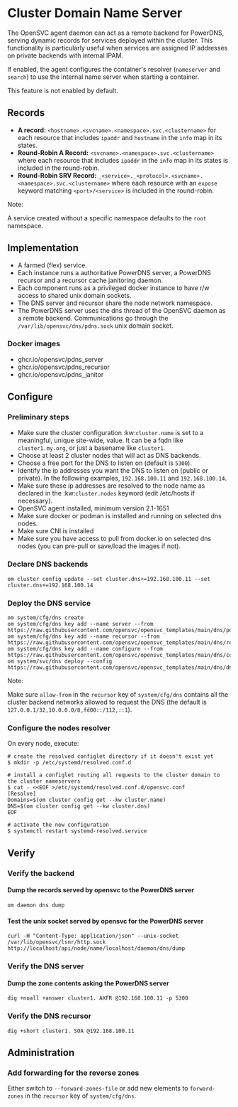 # Cluster Domain Name Server

The OpenSVC agent daemon can act as a remote backend for PowerDNS, serving dynamic records for services deployed within the cluster. This functionality is particularly useful when services are assigned IP addresses on private backends with internal IPAM.

If enabled, the agent configures the container's resolver (`nameserver` and `search`) to use the internal name server when starting a container.

This feature is not enabled by default.

## Records

* **A record:** `<hostname>.<svcname>.<namespace>.svc.<clustername>` for each resource that includes `ipaddr` and `hostname` in the `info` map in its states.
* **Round-Robin A Record:** `<svcname>.<namespace>.svc.<clustername>` where each resource that includes `ipaddr` in the `info` map in its states is included in the round-robin.
* **Round-Robin SRV Record:** `_<service>._<protocol>.<svcname>.<namespace>.svc.<clustername>` where each resource with an `expose` keyword matching `<port>/<service>` is included in the round-robin.

<div class="warning">

Note:

A service created without a specific namespace defaults to the `root` namespace.

</div>

## Implementation

* A farmed (flex) service.
* Each instance runs a authoritative PowerDNS server, a PowerDNS recursor and a recursor cache janitoring daemon.
* Each component runs as a privileged docker instance to have r/w access to shared unix domain sockets.
* The DNS server and recursor share the node network namespace.
* The PowerDNS server uses the dns thread of the OpenSVC daemon as a remote backend. Communications go through the `/var/lib/opensvc/dns/pdns.sock` unix domain socket.

### Docker images

* ghcr.io/opensvc/pdns_server
* ghcr.io/opensvc/pdns_recursor
* ghcr.io/opensvc/pdns_janitor

## Configure

### Preliminary steps

* Make sure the cluster configuration :kw:`cluster.name` is set to a meaningful, unique site-wide, value. It can be a fqdn like `cluster1.my.org`, or just a basename like `cluster1`.
* Choose at least 2 cluster nodes that will act as DNS backends.
* Choose a free port for the DNS to listen on (default is `5300`).
* Identify the ip addresses you want the DNS to listen on (public or private). In the following examples, `192.168.100.11` and `192.168.100.14`.
* Make sure these ip addresses are resolved to the node name as declared in the :kw:`cluster.nodes` keyword (edit /etc/hosts if necessary).
* OpenSVC agent installed, minimum version 2.1-1651
* Make sure docker or podman is installed and running on selected dns nodes.
* Make sure CNI is installed
* Make sure you have access to pull from docker.io on selected dns nodes (you can pre-pull or save/load the images if not).

### Declare DNS backends

    om cluster config update --set cluster.dns+=192.168.100.11 --set cluster.dns+=192.168.100.14

### Deploy the DNS service

    om system/cfg/dns create
    om system/cfg/dns key add --name server --from https://raw.githubusercontent.com/opensvc/opensvc_templates/main/dns/pdns.conf.template
    om system/cfg/dns key add --name recursor --from https://raw.githubusercontent.com/opensvc/opensvc_templates/main/dns/recursor.conf.template
    om system/cfg/dns key add --name configure --from https://raw.githubusercontent.com/opensvc/opensvc_templates/main/dns/configure
    om system/svc/dns deploy --config https://raw.githubusercontent.com/opensvc/opensvc_templates/main/dns/dns.conf

<div class="warning">

Note:

Make sure `allow-from` in the `recursor` key of `system/cfg/dns` contains all the cluster backend networks allowed to request the DNS (the default is `127.0.0.1/32,10.0.0.0/8,fd00::/112,::1`).

</div>

### Configure the nodes resolver

On every node, execute:

    # create the resolved configlet directory if it doesn't exist yet
    $ mkdir -p /etc/systemd/resolved.conf.d

    # install a configlet routing all requests to the cluster domain to the cluster nameservers
    $ cat - <<EOF >/etc/systemd/resolved.conf.d/opensvc.conf
    [Resolve]
    Domains=$(om cluster config get --kw cluster.name)
    DNS=$(om cluster config get --kw cluster.dns)
    EOF

    # activate the new configuration
    $ systemctl restart systemd-resolved.service

## Verify

### Verify the backend

#### Dump the records served by opensvc to the PowerDNS server

```
om daemon dns dump
```

#### Test the unix socket served by opensvc for the PowerDNS server

```
curl -H "Content-Type: application/json" --unix-socket /var/lib/opensvc/lsnr/http.sock http://localhost/api/node/name/localhost/daemon/dns/dump
```

### Verify the DNS server

#### Dump the zone contents asking the PowerDNS server

```
dig +noall +answer cluster1. AXFR @192.168.100.11 -p 5300
```

### Verify the DNS recursor

```
dig +short cluster1. SOA @192.168.100.11
```

## Administration

### Add forwarding for the reverse zones

Either switch to `--forward-zones-file` or add new elements to `forward-zones` in the `recursor` key of `system/cfg/dns`.
